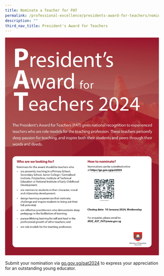 ```yaml
---
title: Nominate a Teacher for PAT
permalink: /professional-excellence/presidents-award-for-teachers/nomination/
description: ""
third_nav_title: President's Award for Teachers
---
```



![](/images/pat%202024%20poster%20(002).jpeg)

Submit your nomination via [go.gov.sg/pat2024](mailto:(https://go.gov.sg/pat2024)) to express your appreciation for an outstanding young educator.